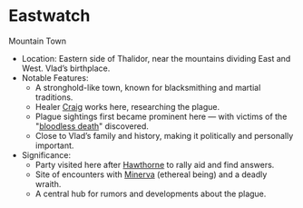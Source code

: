 # Eastwatch

Mountain Town

* Location: Eastern side of Thalidor, near the mountains dividing East and West. Vlad’s birthplace.
* Notable Features:
    - A stronghold-like town, known for blacksmithing and martial traditions.
    - Healer [Craig](../Characters/Craig.md) works here, researching the plague.
    - Plague sightings first became prominent here — with victims of the "[bloodless death](../Conditions.md#bloodless-death)" discovered.
    - Close to Vlad’s family and history, making it politically and personally important.
* Significance:
    - Party visited here after [Hawthorne](./Hawthorne.md) to rally aid and find answers.
    - Site of encounters with [Minerva](../Characters/Minerva.md) (ethereal being) and a deadly wraith.
    - A central hub for rumors and developments about the plague.